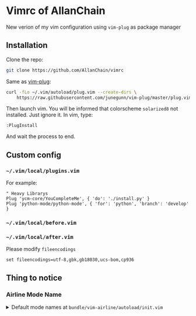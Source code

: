 # Vimrc of AllanChain

New verion of my vim configuration using `vim-plug` as package manager

## Installation

Clone the repo:
```bash
git clone https://github.com/AllanChain/vimrc
```
Same as [vim-plug](https://github.com/junegunn/vim-plug):
```bash
curl -fLo ~/.vim/autoload/plug.vim --create-dirs \
    https://raw.githubusercontent.com/junegunn/vim-plug/master/plug.vim
```
Then launch vim. You will be informed that colorscheme `solarized8` not installed. Just ignore it. In vim, type:
```vim
:PlugInstall
```
And wait the process to end.

## Custom config

### `~/.vim/local/plugins.vim`

For example:
```vim
" Heavy Librarys
Plug 'ycm-core/YouCompleteMe', { 'do': './install.py' }
Plug 'python-mode/python-mode', { 'for': 'python', 'branch': 'develop' }
```
### `~/.vim/local/before.vim`
### `~/.vim/local/after.vim`

Please modify `fileencodings`
```vim
set fileencodings=utf-8,gbk,gb18030,ucs-bom,cp936
```
## Thing to notice

### Airline Mode Name

<details>
<summary>Default mode names at <code>bundle/vim-airline/autoload/init.vim</code></summary>
<!--Terminate HTML with a new line-->

```vim
call extend(g:airline_mode_map, {
        \ '__' : '------',
        \ 'c'  : 'COMMAND',
        \ 'i'  : 'INSERT',
        \ 'ic' : 'INSERT COMPL',
        \ 'ix' : 'INSERT COMPL',
        \ 'multi' : 'MULTI',
        \ 'n'  : 'NORMAL',
        \ 'ni' : '(INSERT)',
        \ 'no' : 'OP PENDING',
        \ 'R'  : 'REPLACE',
        \ 'Rv' : 'V REPLACE',
        \ 's'  : 'SELECT',
        \ 'S'  : 'S-LINE',
        \ '' : 'S-BLOCK',     " Ctrl+s
        \ 't'  : 'TERMINAL',
        \ 'v'  : 'VISUAL',
        \ 'V'  : 'V-LINE',
        \ '' : 'V-BLOCK',     " Ctrl+v
        \ }, 'keep')
```
</details>
